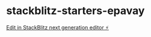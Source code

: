 # stackblitz-starters-epavay

[Edit in StackBlitz next generation editor ⚡️](https://stackblitz.com/~/github.com/remyf30600/stackblitz-starters-epavay)